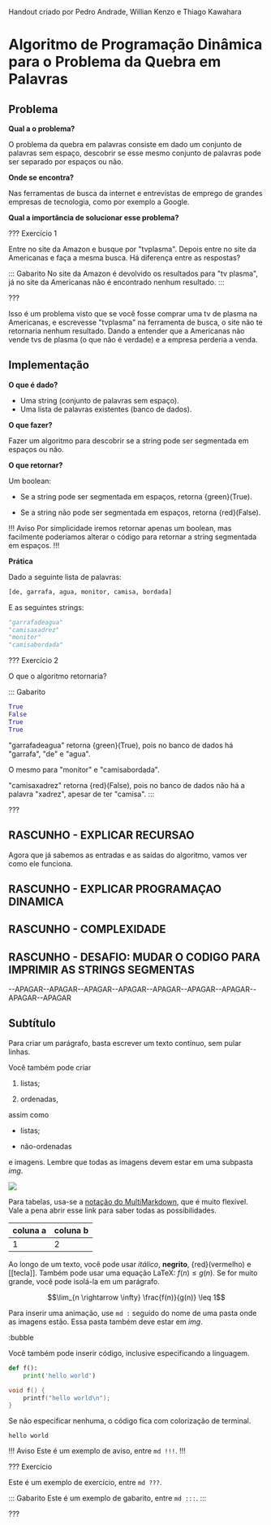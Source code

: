 Handout criado por Pedro Andrade, Willian Kenzo e Thiago Kawahara 

Algoritmo de Programação Dinâmica para o Problema da Quebra em Palavras
===

Problema
---

**Qual a o problema?**

O problema da quebra em palavras consiste em dado um conjunto de palavras sem espaço, descobrir se esse mesmo conjunto de palavras pode ser separado por espaços ou não.

**Onde se encontra?**

Nas ferramentas de busca da internet e entrevistas de emprego de grandes empresas de tecnologia, como por exemplo a Google.

**Qual a importância de solucionar esse problema?**

??? Exercício 1

Entre no site da Amazon e busque por "tvplasma".
Depois entre no site da Americanas e faça a mesma busca.
Há diferença entre as respostas?

::: Gabarito
No site da Amazon é devolvido os resultados para "tv plasma", já no site da Americanas não é encontrado nenhum resultado.
:::

???

Isso é um problema visto que se você fosse comprar uma tv de plasma na Americanas, e escrevesse "tvplasma" na ferramenta de busca, o site não te retornaria nenhum resultado. Dando a entender que a Americanas não vende tvs de plasma (o que não é verdade) e a empresa perderia a venda.

Implementação
---

**O que é dado?**

* Uma string (conjunto de palavras sem espaço).
* Uma lista de palavras existentes (banco de dados).

**O que fazer?**

Fazer um algoritmo para descobrir se a string pode ser segmentada em espaços ou não.

**O que retornar?**

Um boolean:

* Se a string pode ser segmentada em espaços, retorna {green}(True).

* Se a string não pode ser segmentada em espaços, retorna {red}(False).

!!! Aviso
Por simplicidade iremos retornar apenas um boolean, mas facilmente poderiamos alterar o código para retornar a string segmentada em espaços.
!!!

**Prática**

Dado a seguinte lista de palavras:
``` py
[de, garrafa, agua, monitor, camisa, bordada]
```

E as seguintes strings:
``` py
"garrafadeagua"
"camisaxadrez"
"monitor"
"camisabordada"
```

??? Exercício 2

O que o algoritmo retornaria?

::: Gabarito
``` py
True 
False 
True
True
``` 

"garrafadeagua" retorna {green}(True), pois no banco de dados há "garrafa", "de" e "agua".

O mesmo para "monitor" e "camisabordada".

"camisaxadrez" retorna {red}(False), pois no banco de dados não há a palavra "xadrez", apesar de ter "camisa".
:::

???

RASCUNHO - EXPLICAR RECURSAO
---

Agora que já sabemos as entradas e as saídas do algoritmo, vamos ver como ele funciona.



RASCUNHO - EXPLICAR PROGRAMAÇAO DINAMICA
---

RASCUNHO - COMPLEXIDADE
---

RASCUNHO - DESAFIO: MUDAR O CODIGO PARA IMPRIMIR AS STRINGS SEGMENTAS
---










--APAGAR--APAGAR--APAGAR--APAGAR--APAGAR--APAGAR--APAGAR--APAGAR--APAGAR

Subtítulo
---------

Para criar um parágrafo, basta escrever um texto contínuo, sem pular linhas.

Você também pode criar

1. listas;

2. ordenadas,

assim como

* listas;

* não-ordenadas

e imagens. Lembre que todas as imagens devem estar em uma subpasta *img*.

![](logo.png)

Para tabelas, usa-se a [notação do
MultiMarkdown](https://fletcher.github.io/MultiMarkdown-6/syntax/tables.html),
que é muito flexível. Vale a pena abrir esse link para saber todas as
possibilidades.

| coluna a | coluna b |
|----------|----------|
| 1        | 2        |

Ao longo de um texto, você pode usar *itálico*, **negrito**, {red}(vermelho) e
[[tecla]]. Também pode usar uma equação LaTeX: $f(n) \leq g(n)$. Se for muito
grande, você pode isolá-la em um parágrafo.

$$\lim_{n \rightarrow \infty} \frac{f(n)}{g(n)} \leq 1$$

Para inserir uma animação, use `md :` seguido do nome de uma pasta onde as
imagens estão. Essa pasta também deve estar em *img*.

:bubble

Você também pode inserir código, inclusive especificando a linguagem.

``` py
def f():
    print('hello world')
```

``` c
void f() {
    printf("hello world\n");
}
```

Se não especificar nenhuma, o código fica com colorização de terminal.

```
hello world
```


!!! Aviso
Este é um exemplo de aviso, entre `md !!!`.
!!!


??? Exercício

Este é um exemplo de exercício, entre `md ???`.

::: Gabarito
Este é um exemplo de gabarito, entre `md :::`.
:::

???
